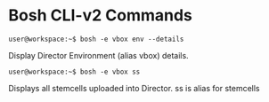 # Bosh CLI-v2 Commands

```console
user@workspace:~$ bosh -e vbox env --details
```

Display Director Environment (alias vbox) details.

```console
user@workspace:~$ bosh -e vbox ss 
```

Displays all stemcells uploaded into Director. ss is alias for stemcells